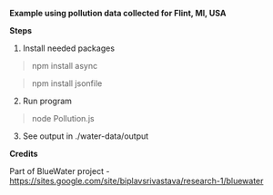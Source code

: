 __Example using pollution data collected for Flint, MI, USA__

**Steps**

1. Install needed packages
  > npm install async

  > npm install jsonfile

2. Run program
  > node Pollution.js

3. See output in ./water-data/output

**Credits**

Part of BlueWater project - https://sites.google.com/site/biplavsrivastava/research-1/bluewater

